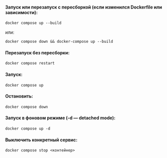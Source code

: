 #### Запуск или перезапуск с пересборкой (если изменился Dockerfile или зависимости):
```
docker compose up --build
```
или:
```
docker compose down && docker-compose up --build
```
#### Перезапуск без пересборки:
```
docker compose restart
```
#### Запуск:
```
docker compose up
```
#### Остановить:
```
docker compose down
```
#### Запуск в фоновом режиме (-d — detached mode):
```
docker compose up -d
```
#### Выключить конкретный сервис:
```
docker compose stop <контейнер>
```